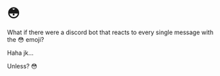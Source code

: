 # 😳
What if there were a discord bot that reacts to every single message with the :flushed: emoji?

Haha jk...

Unless? 😳